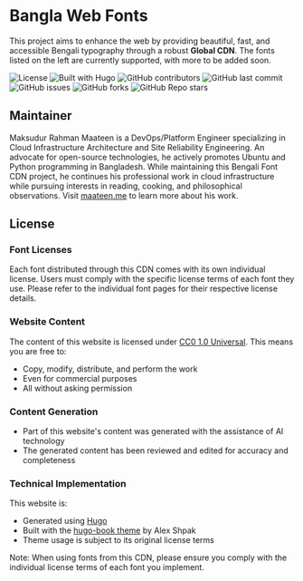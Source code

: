 # Bangla Web Fonts

This project aims to enhance the web by providing beautiful, fast, and accessible Bengali typography through a robust **Global CDN**. The fonts listed on the left are currently supported, with more to be added soon.

![License](https://img.shields.io/badge/content-CC0%201.0-green)
![Built with Hugo](https://img.shields.io/badge/Built%20with-Hugo-ff4088)
![GitHub contributors](https://img.shields.io/github/contributors/maateen/bangla-web-fonts)
![GitHub last commit](https://img.shields.io/github/last-commit/maateen/bangla-web-fonts)
![GitHub issues](https://img.shields.io/github/issues/maateen/bangla-web-fonts)
![GitHub forks](https://img.shields.io/github/forks/maateen/bangla-web-fonts)
![GitHub Repo stars](https://img.shields.io/github/stars/maateen/bangla-web-fonts)

## Maintainer

Maksudur Rahman Maateen is a DevOps/Platform Engineer specializing in Cloud Infrastructure Architecture and Site Reliability Engineering. An advocate for open-source technologies, he actively promotes Ubuntu and Python programming in Bangladesh. While maintaining this Bengali Font CDN project, he continues his professional work in cloud infrastructure while pursuing interests in reading, cooking, and philosophical observations. Visit [maateen.me](https://maateen.me/) to learn more about his work.

## License

### Font Licenses
Each font distributed through this CDN comes with its own individual license. Users must comply with the specific license terms of each font they use. Please refer to the individual font pages for their respective license details.

### Website Content
The content of this website is licensed under [CC0 1.0 Universal](https://creativecommons.org/publicdomain/zero/1.0/). This means you are free to:
- Copy, modify, distribute, and perform the work
- Even for commercial purposes
- All without asking permission

### Content Generation
- Part of this website's content was generated with the assistance of AI technology
- The generated content has been reviewed and edited for accuracy and completeness

### Technical Implementation
This website is:
- Generated using [Hugo](https://gohugo.io/)
- Built with the [hugo-book theme](https://github.com/alex-shpak/hugo-book) by Alex Shpak
- Theme usage is subject to its original license terms

Note: When using fonts from this CDN, please ensure you comply with the individual license terms of each font you implement.